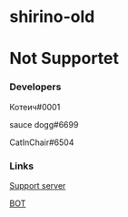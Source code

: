 # shirino-old
# Not Supportet
### Developers 
Котеич#0001

sauce dogg#6699

CatInСhair#6504

### Links
[Support server](https://discord.gg/zfH4TRS)

[BOT](https://discord.com/oauth2/authorize?client_id=672076488958541835&permissions=8&scope=bot)
